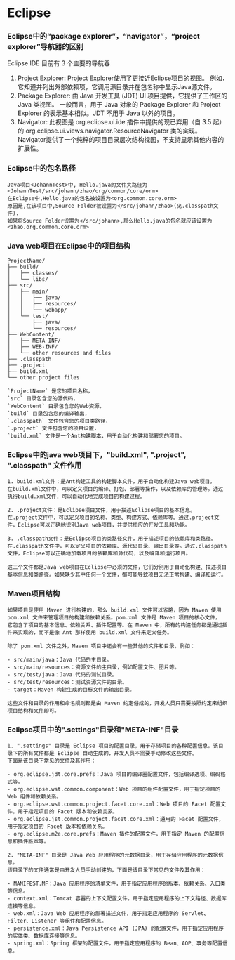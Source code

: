 # Eclipse

### Eclipse中的“package explorer”，“navigator”，“project explorer”导航器的区别
Eclipse IDE 目前有 3 个主要的导航器
1. Project Explorer: Project Explorer使用了更接近Eclipse项目的视图。
例如，它知道并列出外部依赖项，它调用源目录并在包名称中显示Java源文件。
2. Package Explorer: 由 Java 开发工具 (JDT) UI 项目提供，它提供了工作区的 Java 类视图。
一般而言，用于 Java 对象的 Package Explorer 和 Project Explorer 的表示基本相似。JDT 不用于 Java 以外的项目。
3. Navigator: 此视图是 org.eclipse.ui.ide 插件中提供的现已弃用（自 3.5 起）的 org.eclipse.ui.views.navigator.ResourceNavigator 类的实现。
Navigator提供了一个纯粹的项目目录层次结构视图，不支持显示其他内容的扩展性。

### Eclipse中的包名路径
```text
Java项目<JohannTest>中, Hello.java的文件夹路径为<JohannTest/src/johann/zhao/org/common/core/orm>
在Eclipse中,Hello.java的包名被设置为<org.common.core.orm>
原因是,在该项目中,Source Folder被设置为</src/johann/zhao>(见.classpath文件).
如果将Source Folder设置为</src/johann>,那么Hello.java的包名就应该设置为<zhao.org.common.core.orm>
```

### Java web项目在Eclipse中的项目结构
```text
ProjectName/
├── build/
│   ├── classes/
│   └── libs/
├── src/
│   ├── main/
│   │   ├── java/
│   │   ├── resources/
│   │   └── webapp/
│   └── test/
│       ├── java/
│       └── resources/
├── WebContent/
│   ├── META-INF/
│   ├── WEB-INF/
│   └── other resources and files
├── .classpath
├── .project
├── build.xml
└── other project files

`ProjectName` 是您的项目名称，
`src` 目录包含您的源代码，
`WebContent` 目录包含您的Web资源，
`build` 目录包含您的编译输出，
`.classpath` 文件包含您的项目类路径，
`.project` 文件包含您的项目设置，
`build.xml` 文件是一个Ant构建脚本，用于自动化构建和部署您的项目。
```

### Eclipse中的java web项目下，"build.xml", ".project", ".classpath" 文件作用
```text
1. build.xml文件：是Ant构建工具的构建脚本文件，用于自动化构建Java web项目。
在build.xml文件中，可以定义项目的编译、打包、部署等操作，以及依赖库的管理等。通过执行build.xml文件，可以自动化地完成项目的构建过程。

2. .project文件：是Eclipse项目文件，用于描述Eclipse项目的基本信息。
在.project文件中，可以定义项目的名称、类型、构建方式、依赖库等。通过.project文件，Eclipse可以正确地识别Java web项目，并提供相应的开发工具和功能。

3. .classpath文件：是Eclipse项目的类路径文件，用于描述项目的依赖库和类路径。
在.classpath文件中，可以定义项目的依赖库、源代码目录、输出目录等。通过.classpath文件，Eclipse可以正确地加载项目的依赖库和源代码，以及编译和运行项目。

这三个文件都是Java web项目在Eclipse中必须的文件，它们分别用于自动化构建、描述项目基本信息和类路径。如果缺少其中任何一个文件，都可能导致项目无法正常构建、编译和运行。
```

### Maven项目结构
```text
如果项目是使用 Maven 进行构建的，那么 build.xml 文件可以省略，因为 Maven 使用 pom.xml 文件来管理项目的构建和依赖关系。pom.xml 文件是 Maven 项目的核心文件，
它包含了项目的基本信息、依赖关系、插件配置等。在 Maven 中，所有的构建任务都是通过插件来实现的，而不是像 Ant 那样使用 build.xml 文件来定义任务。

除了 pom.xml 文件之外，Maven 项目中还会有一些其他的文件和目录，例如：

- src/main/java：Java 代码的主目录。
- src/main/resources：资源文件的主目录，例如配置文件、图片等。
- src/test/java：Java 代码的测试目录。
- src/test/resources：测试资源文件的目录。
- target：Maven 构建生成的目标文件的输出目录。

这些文件和目录的作用和命名规则都是由 Maven 约定俗成的，开发人员只需要按照约定来组织项目结构和文件即可。
```

### Eclipse项目中的".settings"目录和"META-INF"目录
```text
1. ".settings" 目录是 Eclipse 项目的配置目录，用于存储项目的各种配置信息。该目录下的所有文件都是 Eclipse 自动生成的，开发人员不需要手动修改这些文件。
下面是该目录下常见的文件及其作用：

- org.eclipse.jdt.core.prefs：Java 项目的编译器配置文件，包括编译选项、编码格式等。
- org.eclipse.wst.common.component：Web 项目的组件配置文件，用于指定项目的 Web 组件和依赖关系。
- org.eclipse.wst.common.project.facet.core.xml：Web 项目的 Facet 配置文件，用于指定项目的 Facet 版本和依赖关系。
- org.eclipse.jst.common.project.facet.core.xml：通用的 Facet 配置文件，用于指定项目的 Facet 版本和依赖关系。
- org.eclipse.m2e.core.prefs：Maven 插件的配置文件，用于指定 Maven 的配置信息和插件版本等。

2. "META-INF" 目录是 Java Web 应用程序的元数据目录，用于存储应用程序的元数据信息。
该目录下的文件通常是由开发人员手动创建的，下面是该目录下常见的文件及其作用：

- MANIFEST.MF：Java 应用程序的清单文件，用于指定应用程序的版本、依赖关系、入口类等信息。
- context.xml：Tomcat 容器的上下文配置文件，用于指定应用程序的上下文路径、数据库连接等信息。
- web.xml：Java Web 应用程序的部署描述文件，用于指定应用程序的 Servlet、Filter、Listener 等组件和配置信息。
- persistence.xml：Java Persistence API (JPA) 的配置文件，用于指定应用程序的实体类、数据库连接等信息。
- spring.xml：Spring 框架的配置文件，用于指定应用程序的 Bean、AOP、事务等配置信息。
```
